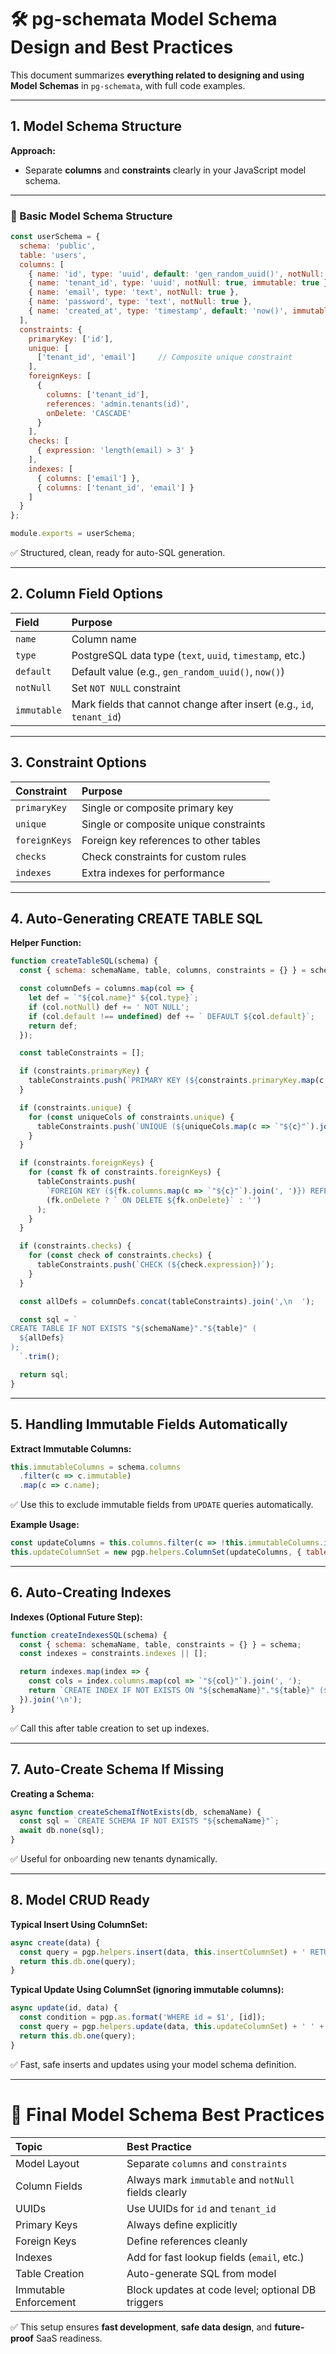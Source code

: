 # 🛠️ pg-schemata Model Schema Design and Best Practices

This document summarizes **everything related to designing and using Model Schemas** in `pg-schemata`, with full code examples.

---

## 1. **Model Schema Structure**

**Approach:**  
- Separate **columns** and **constraints** clearly in your JavaScript model schema.

---

### 🧩 Basic Model Schema Structure

```javascript
const userSchema = {
  schema: 'public',
  table: 'users',
  columns: [
    { name: 'id', type: 'uuid', default: 'gen_random_uuid()', notNull: true, immutable: true },
    { name: 'tenant_id', type: 'uuid', notNull: true, immutable: true },
    { name: 'email', type: 'text', notNull: true },
    { name: 'password', type: 'text', notNull: true },
    { name: 'created_at', type: 'timestamp', default: 'now()', immutable: true }
  ],
  constraints: {
    primaryKey: ['id'],
    unique: [
      ['tenant_id', 'email']     // Composite unique constraint
    ],
    foreignKeys: [
      {
        columns: ['tenant_id'],
        references: 'admin.tenants(id)',
        onDelete: 'CASCADE'
      }
    ],
    checks: [
      { expression: 'length(email) > 3' }
    ],
    indexes: [
      { columns: ['email'] },
      { columns: ['tenant_id', 'email'] }
    ]
  }
};

module.exports = userSchema;
```

✅ Structured, clean, ready for auto-SQL generation.

---

## 2. **Column Field Options**

| Field | Purpose |
|:------|:--------|
| `name` | Column name |
| `type` | PostgreSQL data type (`text`, `uuid`, `timestamp`, etc.) |
| `default` | Default value (e.g., `gen_random_uuid()`, `now()`) |
| `notNull` | Set `NOT NULL` constraint |
| `immutable` | Mark fields that cannot change after insert (e.g., `id`, `tenant_id`) |

---

## 3. **Constraint Options**

| Constraint | Purpose |
|:-----------|:--------|
| `primaryKey` | Single or composite primary key |
| `unique` | Single or composite unique constraints |
| `foreignKeys` | Foreign key references to other tables |
| `checks` | Check constraints for custom rules |
| `indexes` | Extra indexes for performance |

---

## 4. **Auto-Generating CREATE TABLE SQL**

**Helper Function:**

```javascript
function createTableSQL(schema) {
  const { schema: schemaName, table, columns, constraints = {} } = schema;

  const columnDefs = columns.map(col => {
    let def = `"${col.name}" ${col.type}`;
    if (col.notNull) def += ' NOT NULL';
    if (col.default !== undefined) def += ` DEFAULT ${col.default}`;
    return def;
  });

  const tableConstraints = [];

  if (constraints.primaryKey) {
    tableConstraints.push(`PRIMARY KEY (${constraints.primaryKey.map(c => `"${c}"`).join(', ')})`);
  }

  if (constraints.unique) {
    for (const uniqueCols of constraints.unique) {
      tableConstraints.push(`UNIQUE (${uniqueCols.map(c => `"${c}"`).join(', ')})`);
    }
  }

  if (constraints.foreignKeys) {
    for (const fk of constraints.foreignKeys) {
      tableConstraints.push(
        `FOREIGN KEY (${fk.columns.map(c => `"${c}"`).join(', ')}) REFERENCES ${fk.references}` +
        (fk.onDelete ? ` ON DELETE ${fk.onDelete}` : '')
      );
    }
  }

  if (constraints.checks) {
    for (const check of constraints.checks) {
      tableConstraints.push(`CHECK (${check.expression})`);
    }
  }

  const allDefs = columnDefs.concat(tableConstraints).join(',\n  ');

  const sql = `
CREATE TABLE IF NOT EXISTS "${schemaName}"."${table}" (
  ${allDefs}
);
  `.trim();

  return sql;
}
```

---

## 5. **Handling Immutable Fields Automatically**

**Extract Immutable Columns:**

```javascript
this.immutableColumns = schema.columns
  .filter(c => c.immutable)
  .map(c => c.name);
```

✅ Use this to exclude immutable fields from `UPDATE` queries automatically.

**Example Usage:**

```javascript
const updateColumns = this.columns.filter(c => !this.immutableColumns.includes(c));
this.updateColumnSet = new pgp.helpers.ColumnSet(updateColumns, { table: tableConfig });
```

---

## 6. **Auto-Creating Indexes**

**Indexes (Optional Future Step):**

```javascript
function createIndexesSQL(schema) {
  const { schema: schemaName, table, constraints = {} } = schema;
  const indexes = constraints.indexes || [];

  return indexes.map(index => {
    const cols = index.columns.map(col => `"${col}"`).join(', ');
    return `CREATE INDEX IF NOT EXISTS ON "${schemaName}"."${table}" (${cols});`;
  }).join('\n');
}
```

✅ Call this after table creation to set up indexes.

---

## 7. **Auto-Create Schema If Missing**

**Creating a Schema:**

```javascript
async function createSchemaIfNotExists(db, schemaName) {
  const sql = `CREATE SCHEMA IF NOT EXISTS "${schemaName}"`;
  await db.none(sql);
}
```

✅ Useful for onboarding new tenants dynamically.

---

## 8. **Model CRUD Ready**

**Typical Insert Using ColumnSet:**

```javascript
async create(data) {
  const query = pgp.helpers.insert(data, this.insertColumnSet) + ' RETURNING *';
  return this.db.one(query);
}
```

**Typical Update Using ColumnSet (ignoring immutable columns):**

```javascript
async update(id, data) {
  const condition = pgp.as.format('WHERE id = $1', [id]);
  const query = pgp.helpers.update(data, this.updateColumnSet) + ' ' + condition + ' RETURNING *';
  return this.db.one(query);
}
```

✅ Fast, safe inserts and updates using your model schema definition.

---

# 🎯 Final Model Schema Best Practices

| Topic | Best Practice |
|:------|:--------------|
| Model Layout | Separate `columns` and `constraints` |
| Column Fields | Always mark `immutable` and `notNull` fields clearly |
| UUIDs | Use UUIDs for `id` and `tenant_id` |
| Primary Keys | Always define explicitly |
| Foreign Keys | Define references cleanly |
| Indexes | Add for fast lookup fields (`email`, etc.) |
| Table Creation | Auto-generate SQL from model |
| Immutable Enforcement | Block updates at code level; optional DB triggers |

✅ This setup ensures **fast development**, **safe data design**, and **future-proof** SaaS readiness.